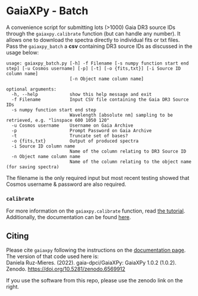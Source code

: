 # GaiaXPy - Batch
A convenience script for submitting lots (>1000) Gaia DR3
source IDs through the `gaiaxpy.calibrate` function
(but can handle any number).
It allows one to download the spectra directly to 
individual fits or txt files.
Pass the `gaiaxpy_batch` a **csv** containing DR3
source IDs as discussed in the usage below:
```
usage: gaiaxpy_batch.py [-h] -f Filename [-s numpy function start end step] [-u Cosmos username] [-p] [-t] [-o {fits,txt}] [-i Source ID column name]
                        [-n Object name column name]

optional arguments:
  -h, --help            show this help message and exit
  -f Filename           Input CSV file containing the Gaia DR3 Source IDs
  -s numpy function start end step
                        Wavelength [absolute nm] sampling to be retrieved, e.g. "linspace 600 1050 120"
  -u Cosmos username    Username on Gaia Archive
  -p                    Prompt Password on Gaia Archive
  -t                    Truncate set of bases?
  -o {fits,txt}         Output of produced spectra
  -i Source ID column name
                        Name of the column relating to DR3 Source ID
  -n Object name column name
                        Name of the column relating to the object name (for saving spectra)

```
The filename is the only required input but most recent
testing showed that Cosmos username & password are also
required.

### `calibrate`
For more information on the `gaiaxpy.calibrate` function,
read [the tutorial](https://gaia-dpci.github.io/GaiaXPy-website/tutorials/Calibrator%20tutorial.html).
Additionally, the documentation can be found
[here](https://gaiaxpy.readthedocs.io/en/latest/gaiaxpy.calibrator.html#gaiaxpy.calibrator.calibrator.calibrate).

## Citing
Please cite `gaiaxpy` following the instructions on
the [documentation page](https://gaiaxpy.readthedocs.io/en/latest/cite.html). The version of that code used here
is:  
Daniela Ruz-Mieres. (2022). gaia-dpci/GaiaXPy: GaiaXPy 1.0.2 (1.0.2). Zenodo. https://doi.org/10.5281/zenodo.6569912  

If you use the software from this repo, please use the 
zenodo link on the right.